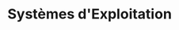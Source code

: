 # Systèmes d'Exploitation

<!--
Autre façon de mettre une image avec une fonction bouton
[![Linux](/Linux.png)](/OS/Windows/windows)
-->

<!-- Ajout d'un ou plusieurs espace vide -->
<br>

<!--
<div style="display: flex; gap: 80px; justify-content: center; text-align: center;">
    <figure>
        <a href="/os/linux/linux">
            <img src=/Linux.png width="140" alt="logo linux">
        </a>
        <figcaption style="margin-top: 10px; font-size: 25px;">Linux</figcaption>
    </figure>
    <figure>
        <a href="/os/windows/windows">
            <img src=/Windows.png width="190" alt="logo windows">
        </a>
        <figcaption style="margin-top: 0px; font-size: 25px;">Windows</figcaption>
    </figure>
    <figure>
        <a href="/os/macos/macos">
            <img src=/MacOS.png width="160" alt="logo macos">
        </a>
        <figcaption style="margin-top: 20px; font-size: 25px;">MacOS</figcaption>
    </figure>
</div>
-->

<!-- Ajout d'un ou plusieurs espace vide -->
<br>

<!--
- 📁 [Linux](/os/linux/linux.md)
- 📁 [Windows](/os/windows/windows.md)
- 📁 [MacOS](/os/macos/macos.md)
-->